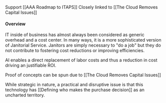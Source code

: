Support [[AAA Roadmap to ITAPS]] 
Closely linked to [[The Cloud Removes Capital Issues]]

#### Overview

IT inside of business has almost always been considered as generic overhead and a cost center.  In many ways, it is a more sophisticated version of Janitorial Service.  Janitors are simply necessary to "do a job" but they do not contribute to fostering cost reductions or improving efficiencies.

AI enables a direct replacement of labor costs and thus a reduction in cost driving an justifiable ROI.

Proof of concepts can be spun due to [[The Cloud Removes Capital Issues]]

While strategic in nature, a practical and disruptive issue is that this technology has [[Defining who makes the purchase decision]] as an uncharted territory.  